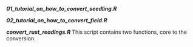 ***01_tutorial_on_how_to_convert_seedling.R***   

***02_tutorial_on_how_to_convert_field.R***   

***convert_rust_readings.R***
This script contains two functions, core to the conversion.   

   
